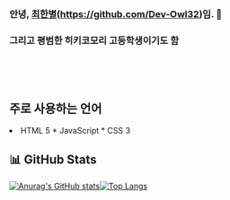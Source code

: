 ### 안녕, [최한별](Dev_Owl32)(https://github.com/Dev-Owl32)임. 👋
### 그리고 평범한 히키코모리 고등학생이기도 함

<p>&nbsp</p>
<p>&nbsp</p>

## 주로 사용하는 언어
<li> HTML 5 * JavaScript * CSS 3</li>


## 📊 GitHub Stats

[![Anurag's GitHub stats](https://github-readme-stats.vercel.app/api?username=Dev-Owl32&show_icons=true&theme=cobalt&icon_color=c36be3&hide_border=none&text_color=33c6d4)](#)[![Top Langs](https://github-readme-stats.vercel.app/api/top-langs/?username=Dev-Owl32&layout=compact&theme=cobalt&hide_border=none)](https://github.com/Dev-Owl32)

